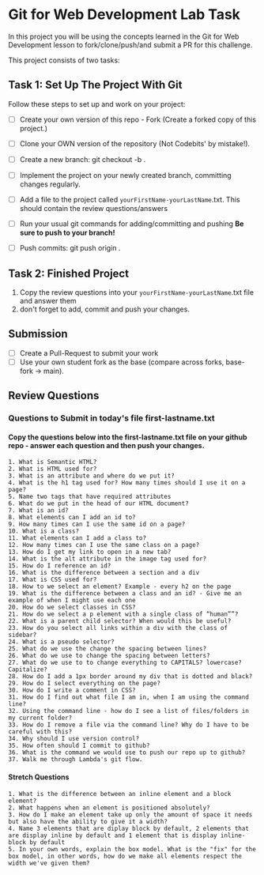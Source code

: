 # Git for Web Development Lab Task
In this project you will be using the concepts learned in the Git for Web Development lesson to fork/clone/push/and submit a PR for this challenge.

This project consists of two tasks:

## Task 1: Set Up The Project With Git
Follow these steps to set up and work on your project:

- [ ] Create your own version of this repo - Fork (Create a forked copy of this project.)
- [ ] Clone your OWN version of the repository (Not Codebits' by mistake!).
- [ ] Create a new branch: git checkout -b <firstName-lastName>.
- [ ] Implement the project on your newly created <firstName-lastName> branch, committing changes regularly.
- [ ] Add a file to the project called `yourFirstName-yourLastName`.txt. This should contain the review questions/answers
- [ ] Run your usual git commands for adding/committing and pushing **Be sure to push to your branch!**
- [ ] Push commits: git push origin <firstName-lastName>.


## Task 2: Finished Project
1. Copy the review questions into your `yourFirstName-yourLastName`.txt file and answer them
2. don't forget to add, commit and push your changes.

## Submission
- [ ] Create a Pull-Request to submit your work
- [ ] Use your own student fork as the base (compare across forks, base-fork -> main).

## Review Questions

### Questions to Submit in today's file first-lastname.txt 
#### Copy the questions below into the first-lastname.txt file on your github repo - answer each question and then push your changes. 

    1. What is Semantic HTML? 
    2. What is HTML used for? 
    3. What is an attribute and where do we put it? 
    4. What is the h1 tag used for? How many times should I use it on a page?
    5. Name two tags that have required attributes
    6. What do we put in the head of our HTML document? 
    7. What is an id? 
    8. What elements can I add an id to? 
    9. How many times can I use the same id on a page? 
    10. What is a class? 
    11. What elements can I add a class to? 
    12. How many times can I use the same class on a page? 
    13. How do I get my link to open in a new tab?
    14. What is the alt attribute in the image tag used for? 
    15. How do I reference an id?
    16. What is the difference between a section and a div
    17. What is CSS used for? 
    18. How to we select an element? Example - every h2 on the page
    19. What is the difference between a class and an id? - Give me an example of when I might use each one
    20. How do we select classes in CSS?
    21. How do we select a p element with a single class of “human””?
    22. What is a parent child selector? When would this be useful? 
    23. How do you select all links within a div with the class of sidebar?
    24. What is a pseudo selector?
    25. What do we use the change the spacing between lines?
    26. What do we use to change the spacing between letters?
    27. What do we use to to change everything to CAPITALS? lowercase? Capitalize?
    28. How do I add a 1px border around my div that is dotted and black?
    29. How do I select everything on the page? 
    30. How do I write a comment in CSS?
    31. How do I find out what file I am in, when I am using the command line? 
    32. Using the command line - how do I see a list of files/folders in my current folder?
    33. How do I remove a file via the command line? Why do I have to be careful with this? 
    34. Why should I use version control? 
    35. How often should I commit to github?
    36. What is the command we would use to push our repo up to github? 
    37. Walk me through Lambda's git flow. 

#### Stretch Questions

    1. What is the difference between an inline element and a block element?
    2. What happens when an element is positioned absolutely? 
    3. How do I make an element take up only the amount of space it needs but also have the ability to give it a width? 
    4. Name 3 elements that are diplay block by default, 2 elements that are display inline by default and 1 element that is display inline-block by default
    5. In your own words, explain the box model. What is the "fix" for the box model, in other words, how do we make all elements respect the width we've given them? 


